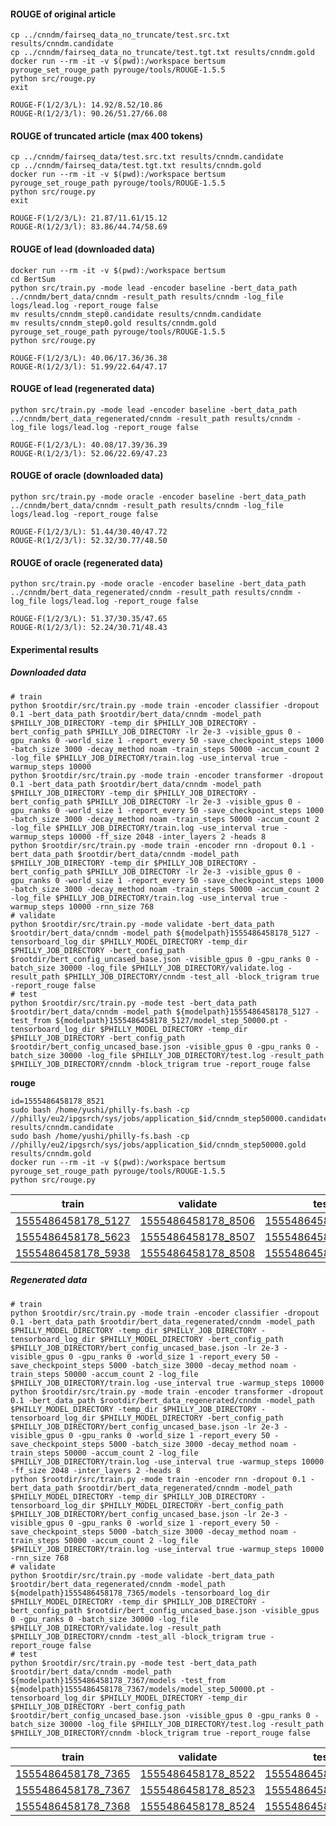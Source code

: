 #### ROUGE of original article
```
cp ../cnndm/fairseq_data_no_truncate/test.src.txt results/cnndm.candidate
cp ../cnndm/fairseq_data_no_truncate/test.tgt.txt results/cnndm.gold
docker run --rm -it -v $(pwd):/workspace bertsum
pyrouge_set_rouge_path pyrouge/tools/ROUGE-1.5.5
python src/rouge.py
exit
```
```
ROUGE-F(1/2/3/L): 14.92/8.52/10.86
ROUGE-R(1/2/3/l): 90.26/51.27/66.08
```


#### ROUGE of truncated article (max 400 tokens)
```
cp ../cnndm/fairseq_data/test.src.txt results/cnndm.candidate
cp ../cnndm/fairseq_data/test.tgt.txt results/cnndm.gold
docker run --rm -it -v $(pwd):/workspace bertsum
pyrouge_set_rouge_path pyrouge/tools/ROUGE-1.5.5
python src/rouge.py
exit
```
```
ROUGE-F(1/2/3/L): 21.87/11.61/15.12
ROUGE-R(1/2/3/l): 83.86/44.74/58.69
```

#### ROUGE of lead (downloaded data)
```
docker run --rm -it -v $(pwd):/workspace bertsum
cd BertSum
python src/train.py -mode lead -encoder baseline -bert_data_path ../cnndm/bert_data/cnndm -result_path results/cnndm -log_file logs/lead.log -report_rouge false
mv results/cnndm_step0.candidate results/cnndm.candidate
mv results/cnndm_step0.gold results/cnndm.gold
pyrouge_set_rouge_path pyrouge/tools/ROUGE-1.5.5
python src/rouge.py
```
```
ROUGE-F(1/2/3/L): 40.06/17.36/36.38
ROUGE-R(1/2/3/l): 51.99/22.64/47.17
```

#### ROUGE of lead (regenerated data)
```
python src/train.py -mode lead -encoder baseline -bert_data_path ../cnndm/bert_data_regenerated/cnndm -result_path results/cnndm -log_file logs/lead.log -report_rouge false
```
```
ROUGE-F(1/2/3/L): 40.08/17.39/36.39
ROUGE-R(1/2/3/l): 52.06/22.69/47.23
```


#### ROUGE of oracle (downloaded data)
```
python src/train.py -mode oracle -encoder baseline -bert_data_path ../cnndm/bert_data/cnndm -result_path results/cnndm -log_file logs/lead.log -report_rouge false
```
```
ROUGE-F(1/2/3/L): 51.44/30.40/47.72
ROUGE-R(1/2/3/l): 52.32/30.77/48.50
```

#### ROUGE of oracle (regenerated data)
```
python src/train.py -mode oracle -encoder baseline -bert_data_path ../cnndm/bert_data_regenerated/cnndm -result_path results/cnndm -log_file logs/lead.log -report_rouge false
```
```
ROUGE-F(1/2/3/L): 51.37/30.35/47.65
ROUGE-R(1/2/3/l): 52.24/30.71/48.43
```

#### Experimental results

##### Downloaded data
```
# train
python $rootdir/src/train.py -mode train -encoder classifier -dropout 0.1 -bert_data_path $rootdir/bert_data/cnndm -model_path $PHILLY_JOB_DIRECTORY -temp_dir $PHILLY_JOB_DIRECTORY -bert_config_path $PHILLY_JOB_DIRECTORY -lr 2e-3 -visible_gpus 0 -gpu_ranks 0 -world_size 1 -report_every 50 -save_checkpoint_steps 1000 -batch_size 3000 -decay_method noam -train_steps 50000 -accum_count 2 -log_file $PHILLY_JOB_DIRECTORY/train.log -use_interval true -warmup_steps 10000
python $rootdir/src/train.py -mode train -encoder transformer -dropout 0.1 -bert_data_path $rootdir/bert_data/cnndm -model_path $PHILLY_JOB_DIRECTORY -temp_dir $PHILLY_JOB_DIRECTORY -bert_config_path $PHILLY_JOB_DIRECTORY -lr 2e-3 -visible_gpus 0 -gpu_ranks 0 -world_size 1 -report_every 50 -save_checkpoint_steps 1000 -batch_size 3000 -decay_method noam -train_steps 50000 -accum_count 2 -log_file $PHILLY_JOB_DIRECTORY/train.log -use_interval true -warmup_steps 10000 -ff_size 2048 -inter_layers 2 -heads 8
python $rootdir/src/train.py -mode train -encoder rnn -dropout 0.1 -bert_data_path $rootdir/bert_data/cnndm -model_path $PHILLY_JOB_DIRECTORY -temp_dir $PHILLY_JOB_DIRECTORY -bert_config_path $PHILLY_JOB_DIRECTORY -lr 2e-3 -visible_gpus 0 -gpu_ranks 0 -world_size 1 -report_every 50 -save_checkpoint_steps 1000 -batch_size 3000 -decay_method noam -train_steps 50000 -accum_count 2 -log_file $PHILLY_JOB_DIRECTORY/train.log -use_interval true -warmup_steps 10000 -rnn_size 768
# validate
python $rootdir/src/train.py -mode validate -bert_data_path $rootdir/bert_data/cnndm -model_path ${modelpath}1555486458178_5127 -tensorboard_log_dir $PHILLY_MODEL_DIRECTORY -temp_dir $PHILLY_JOB_DIRECTORY -bert_config_path $rootdir/bert_config_uncased_base.json -visible_gpus 0 -gpu_ranks 0 -batch_size 30000 -log_file $PHILLY_JOB_DIRECTORY/validate.log -result_path $PHILLY_JOB_DIRECTORY/cnndm -test_all -block_trigram true -report_rouge false
# test
python $rootdir/src/train.py -mode test -bert_data_path $rootdir/bert_data/cnndm -model_path ${modelpath}1555486458178_5127 -test_from ${modelpath}1555486458178_5127/model_step_50000.pt -tensorboard_log_dir $PHILLY_MODEL_DIRECTORY -temp_dir $PHILLY_JOB_DIRECTORY -bert_config_path $rootdir/bert_config_uncased_base.json -visible_gpus 0 -gpu_ranks 0 -batch_size 30000 -log_file $PHILLY_JOB_DIRECTORY/test.log -result_path $PHILLY_JOB_DIRECTORY/cnndm -block_trigram true -report_rouge false
```
**rouge**
```
id=1555486458178_8521
sudo bash /home/yushi/philly-fs.bash -cp //philly/eu2/ipgsrch/sys/jobs/application_$id/cnndm_step50000.candidate results/cnndm.candidate
sudo bash /home/yushi/philly-fs.bash -cp //philly/eu2/ipgsrch/sys/jobs/application_$id/cnndm_step50000.gold results/cnndm.gold
docker run --rm -it -v $(pwd):/workspace bertsum
pyrouge_set_rouge_path pyrouge/tools/ROUGE-1.5.5
python src/rouge.py
```
| train | validate | test | model | data | ROUGE-F(1/2/3/L) | ROUGE-R(1/2/3/l) |
| --- | --- | --- | --- | --- | --- | --- |
| [1555486458178_5127](https://philly/#/job/eu2/ipgsrch/1555486458178_5127) | [1555486458178_8506](https://philly/#/job/eu2/ipgsrch/1555486458178_8506) | [1555486458178_7344](https://philly/#/job/eu2/ipgsrch/1555486458178_7344) | classifier | downloaded | 42.91/20.04/39.32 | 53.43/24.92/48.91 |
| [1555486458178_5623](https://philly/#/job/eu2/ipgsrch/1555486458178_5623) | [1555486458178_8507](https://philly/#/job/eu2/ipgsrch/1555486458178_8507) | [1555486458178_8519](https://philly/#/job/eu2/ipgsrch/1555486458178_8519) | transformer | downloaded | 42.71/19.88/39.13 | 53.48/24.88/48.95 |
| [1555486458178_5938](https://philly/#/job/eu2/ipgsrch/1555486458178_5938) | [1555486458178_8508](https://philly/#/job/eu2/ipgsrch/1555486458178_8508) | [1555486458178_8521](https://philly/#/job/eu2/ipgsrch/1555486458178_8521) | rnn | downloaded | 42.84/20.00/39.26 | 53.43/24.89/48.91 |



##### Regenerated data
```
# train
python $rootdir/src/train.py -mode train -encoder classifier -dropout 0.1 -bert_data_path $rootdir/bert_data_regenerated/cnndm -model_path $PHILLY_MODEL_DIRECTORY -temp_dir $PHILLY_JOB_DIRECTORY -tensorboard_log_dir $PHILLY_MODEL_DIRECTORY -bert_config_path $PHILLY_JOB_DIRECTORY/bert_config_uncased_base.json -lr 2e-3 -visible_gpus 0 -gpu_ranks 0 -world_size 1 -report_every 50 -save_checkpoint_steps 5000 -batch_size 3000 -decay_method noam -train_steps 50000 -accum_count 2 -log_file $PHILLY_JOB_DIRECTORY/train.log -use_interval true -warmup_steps 10000
python $rootdir/src/train.py -mode train -encoder transformer -dropout 0.1 -bert_data_path $rootdir/bert_data_regenerated/cnndm -model_path $PHILLY_MODEL_DIRECTORY -temp_dir $PHILLY_JOB_DIRECTORY -tensorboard_log_dir $PHILLY_MODEL_DIRECTORY -bert_config_path $PHILLY_JOB_DIRECTORY/bert_config_uncased_base.json -lr 2e-3 -visible_gpus 0 -gpu_ranks 0 -world_size 1 -report_every 50 -save_checkpoint_steps 5000 -batch_size 3000 -decay_method noam -train_steps 50000 -accum_count 2 -log_file $PHILLY_JOB_DIRECTORY/train.log -use_interval true -warmup_steps 10000 -ff_size 2048 -inter_layers 2 -heads 8
python $rootdir/src/train.py -mode train -encoder rnn -dropout 0.1 -bert_data_path $rootdir/bert_data_regenerated/cnndm -model_path $PHILLY_MODEL_DIRECTORY -temp_dir $PHILLY_JOB_DIRECTORY -tensorboard_log_dir $PHILLY_MODEL_DIRECTORY -bert_config_path $PHILLY_JOB_DIRECTORY/bert_config_uncased_base.json -lr 2e-3 -visible_gpus 0 -gpu_ranks 0 -world_size 1 -report_every 50 -save_checkpoint_steps 5000 -batch_size 3000 -decay_method noam -train_steps 50000 -accum_count 2 -log_file $PHILLY_JOB_DIRECTORY/train.log -use_interval true -warmup_steps 10000 -rnn_size 768
# validate
python $rootdir/src/train.py -mode validate -bert_data_path $rootdir/bert_data_regenerated/cnndm -model_path ${modelpath}1555486458178_7365/models -tensorboard_log_dir $PHILLY_MODEL_DIRECTORY -temp_dir $PHILLY_JOB_DIRECTORY -bert_config_path $rootdir/bert_config_uncased_base.json -visible_gpus 0 -gpu_ranks 0 -batch_size 30000 -log_file $PHILLY_JOB_DIRECTORY/validate.log -result_path $PHILLY_JOB_DIRECTORY/cnndm -test_all -block_trigram true -report_rouge false
# test
python $rootdir/src/train.py -mode test -bert_data_path $rootdir/bert_data/cnndm -model_path ${modelpath}1555486458178_7367/models -test_from ${modelpath}1555486458178_7367/models/model_step_50000.pt -tensorboard_log_dir $PHILLY_MODEL_DIRECTORY -temp_dir $PHILLY_JOB_DIRECTORY -bert_config_path $rootdir/bert_config_uncased_base.json -visible_gpus 0 -gpu_ranks 0 -batch_size 30000 -log_file $PHILLY_JOB_DIRECTORY/test.log -result_path $PHILLY_JOB_DIRECTORY/cnndm -block_trigram true -report_rouge false
```
| train | validate | test | model | data | ROUGE-F(1/2/3/L) | ROUGE-R(1/2/3/l) |
| --- | --- | --- | --- | --- | --- | --- |
| [1555486458178_7365](https://philly/#/job/eu2/ipgsrch/1555486458178_7365) | [1555486458178_8522](https://philly/#/job/eu2/ipgsrch/1555486458178_8522) | [1555486458178_8527](https://philly/#/job/eu2/ipgsrch/1555486458178_8527) | classifier | generated | 42.82/20.03/39.28 | 52.67/24.61/48.27 |
| [1555486458178_7367](https://philly/#/job/eu2/ipgsrch/1555486458178_7367) | [1555486458178_8523](https://philly/#/job/eu2/ipgsrch/1555486458178_8523) | [1555486458178_8526](https://philly/#/job/eu2/ipgsrch/1555486458178_8526) | transformer | generated | 42.85/20.09/39.32 | 52.69/24.66/48.28 |
| [1555486458178_7368](https://philly/#/job/eu2/ipgsrch/1555486458178_7368) | [1555486458178_8524](https://philly/#/job/eu2/ipgsrch/1555486458178_8524) | [1555486458178_8528](https://philly/#/job/eu2/ipgsrch/1555486458178_8528) | rnn | generated | ? | --- |
